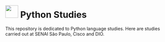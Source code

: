 # <img src="https://cdn.jsdelivr.net/gh/devicons/devicon@latest/icons/python/python-original.svg" width="40" height="40"/> Python Studies

This repository is dedicated to Python language studies. Here are studies carried out at SENAI São Paulo, Cisco and DIO.

